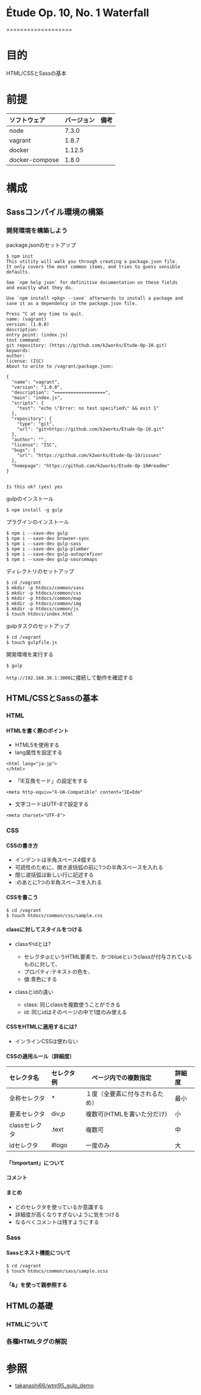 # Étude Op. 10, No. 1 Waterfall
===================

# 目的 #
HTML/CSSとSassの基本

# 前提 #
| ソフトウェア   | バージョン   | 備考        |
|:---------------|:-------------|:------------|
| node           |7.3.0    |             |
| vagrant        |1.8.7    |             |
| docker         |1.12.5   |             |
| docker-compose |1.8.0    |             |

# 構成 #

## Sassコンパイル環境の構築

### 開発環境を構築しよう
package.jsonのセットアップ
```
$ npm init
This utility will walk you through creating a package.json file.
It only covers the most common items, and tries to guess sensible defaults.

See `npm help json` for definitive documentation on these fields
and exactly what they do.

Use `npm install <pkg> --save` afterwards to install a package and
save it as a dependency in the package.json file.

Press ^C at any time to quit.
name: (vagrant)
version: (1.0.0)
description:
entry point: (index.js)
test command:
git repository: (https://github.com/k2works/Etude-Op-10.git)
keywords:
author:
license: (ISC)
About to write to /vagrant/package.json:

{
  "name": "vagrant",
  "version": "1.0.0",
  "description": "===================",
  "main": "index.js",
  "scripts": {
    "test": "echo \"Error: no test specified\" && exit 1"
  },
  "repository": {
    "type": "git",
    "url": "git+https://github.com/k2works/Etude-Op-10.git"
  },
  "author": "",
  "license": "ISC",
  "bugs": {
    "url": "https://github.com/k2works/Etude-Op-10/issues"
  },
  "homepage": "https://github.com/k2works/Etude-Op-10#readme"
}


Is this ok? (yes) yes
```

gulpのインストール
```
$ npm install -g gulp
```

プラグインのインストール
```
$ npm i --save-dev gulp
$ npm i --save-dev browser-sync
$ npm i --save-dev gulp-sass
$ npm i --save-dev gulp-plumber
$ npm i --save-dev gulp-autoprefixer
$ npm i --save-dev gulp-sourcemaps
```

ディレクトリのセットアップ
```
$ cd /vagrant
$ mkdir -p htdocs/common/sass
$ mkdir -p htdocs/common/css
$ mkdir -p htdocs/common/map
$ mkdir -p htdocs/common/img
$ mkdir -p htdocs/common/js
$ touch htdocs/index.html
```

gulpタスクのセットアップ
```
$ cd /vagrant
$ touch gulpfile.js
```

開発環境を実行する
```
$ gulp
```

`http://192.168.30.1:3000`に接続して動作を確認する

## HTML/CSSとSassの基本

### HTML

#### HTMLを書く際のポイント
+ HTML5を使用する
+ lang属性を設定する
```
<html lang="ja-jp">
</html>
```
+ 「IE互換モード」の設定をする
```
<meta http-equiv="X-UA-Compatible" content="IE=Ede"
```
+ 文字コードはUTF-8で設定する
```
<meta charset="UTF-8">
```

### CSS

#### CSSの書き方
+ インデントは半角スペース4個する
+ 可読性のために、開き波括弧の前に1つの半角スペースを入れる
+ 閉じ波括弧は新しい行に記述する
+ :のあとに1つの半角スペースを入れる

#### CSSを書こう
```
$ cd /vagrant
$ touch htdocs/common/css/sample.css
```

#### classに対してスタイルをつける
+ classやidとは?
  + セレクタ:pというHTML要素で、かつblueというclassが付与されているものに対して、
  + プロパティ:テキストの色を、
  + 値:青色にする

+ classとidの違い
  + class: 同じclassを複数使うことができる
  + id: 同じidはそのページの中で1度のみ使える

#### CSSをHTMLに適用するには?
+ インラインCSSは使わない

#### CSSの適用ルール（詳細度）

| セレクタ名    | セレクタ例   |　ページ内での複数指定          |  詳細度 |
|:-------------|:-------------|:-------------------------|:-------|
| 全称セレクタ   | *          |  １度（全要素に付与されるため） | 最小    |
| 要素セレクタ   | div,p      | 複数可(HTMLを書いた分だけ)    | 小      |
| classセレクタ | .text      | 複数可                      | 中      |
| idセレクタ    | #logo      | 一度のみ                     | 大      |

#### 「!important」について

#### コメント

#### まとめ
+ どのセレクタを使っているか意識する
+ 詳細度が高くなりすぎないように気をつける
+ なるべくコメントは残すようにする

### Sass

#### Sassとネスト機能について

```
$ cd /vagrant
$ touch htdocs/common/sass/sample.scss
```

#### 「&」を使って親参照する


## HTMLの基礎

### HTMLについて

### 各種HTMLタグの解説

# 参照 #
+ [takanashi66/wtm95_gulp_demo](https://github.com/takanashi66/wtm95_gulp_demo)
